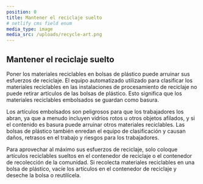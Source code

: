 ```yaml
---
position: 0
title: Mantener el reciclaje suelto
# netlify cms field enum
media_type: image
media_src: /uploads/recycle-art.png
---
```


## Mantener el reciclaje suelto

Poner los materiales reciclables en bolsas de plástico puede arruinar sus esfuerzos de reciclaje. El equipo automatizado utilizado para clasificar los materiales reciclables en las instalaciones de procesamiento de reciclaje no puede retirar artículos de las bolsas de plástico. Esto significa que los materiales reciclables embolsados se guardan como basura.

Los artículos embolsados son peligrosos para que los trabajadores los abran, ya que a menudo incluyen vidrios rotos u otros objetos afilados, y si el contenido es basura puede arruinar otros materiales reciclables. Las bolsas de plástico también enredan el equipo de clasificación y causan daños, retrasos en el trabajo y riesgos para los trabajadores.

Para aprovechar al máximo sus esfuerzos de reciclaje, solo coloque artículos reciclables sueltos en el contenedor de reciclaje o el contenedor de recolección de la comunidad. Si recolecta materiales reciclables en una bolsa de plástico, vacíe los artículos en el contenedor de reciclaje y deseche la bolsa o reutilícela.

